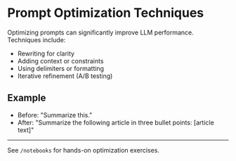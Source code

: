# Prompt Optimization Techniques

Optimizing prompts can significantly improve LLM performance. Techniques include:

- Rewriting for clarity
- Adding context or constraints
- Using delimiters or formatting
- Iterative refinement (A/B testing)

## Example
- Before: "Summarize this."
- After: "Summarize the following article in three bullet points: [article text]"

---

See `/notebooks` for hands-on optimization exercises.
